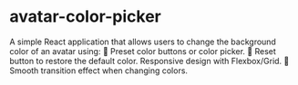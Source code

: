 # avatar-color-picker
A simple React application that allows users to change the background color of an avatar using:  🎨 Preset color buttons or color picker. 🔄 Reset button to restore the default color. Responsive design with Flexbox/Grid. 🌈 Smooth transition effect when changing colors.
